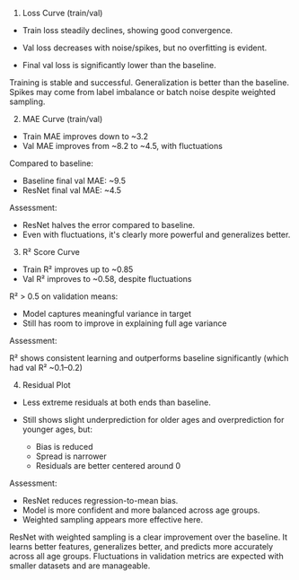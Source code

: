 1. Loss Curve (train/val)
- Train loss steadily declines, showing good convergence.

- Val loss decreases with noise/spikes, but no overfitting is evident.

- Final val loss is significantly lower than the baseline.

Training is stable and successful. Generalization is better than the baseline. Spikes may come from label imbalance or batch noise despite weighted sampling.

2. MAE Curve (train/val)
- Train MAE improves down to ~3.2
- Val MAE improves from ~8.2 to ~4.5, with fluctuations

Compared to baseline:

- Baseline final val MAE: ~9.5
- ResNet final val MAE: ~4.5

Assessment:

- ResNet halves the error compared to baseline.
- Even with fluctuations, it's clearly more powerful and generalizes better.


3. R² Score Curve
- Train R² improves up to ~0.85
- Val R² improves to ~0.58, despite fluctuations

R² > 0.5 on validation means:

- Model captures meaningful variance in target
- Still has room to improve in explaining full age variance

Assessment:

R² shows consistent learning and outperforms baseline significantly (which had val R² ~0.1–0.2)

4. Residual Plot
- Less extreme residuals at both ends than baseline.

- Still shows slight underprediction for older ages and overprediction for younger ages, but:
    - Bias is reduced
    - Spread is narrower
    - Residuals are better centered around 0

Assessment:
- ResNet reduces regression-to-mean bias.
- Model is more confident and more balanced across age groups.
- Weighted sampling appears more effective here.

ResNet with weighted sampling is a clear improvement over the baseline.
It learns better features, generalizes better, and predicts more accurately across all age groups.
Fluctuations in validation metrics are expected with smaller datasets and are manageable.